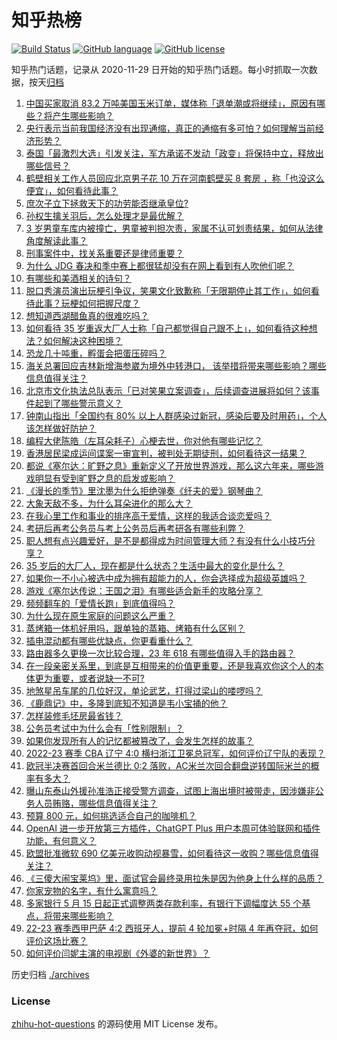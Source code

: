 # 知乎热榜
[![Build Status](https://github.com/ToWeLong/zhihu-hot-questions/workflows/CI/badge.svg)](https://github.com/ToWeLong/zhihu-hot-questions/actions)
[![GitHub language](https://img.shields.io/badge/language-golang-orange.svg)](https://golang.org/)
[![GitHub license](https://img.shields.io/github/license/ToWeLong/zhihu-hot-questions)](https://github.com/ToWeLong/zhihu-hot-questions/blob/main/LICENSE)

知乎热门话题，记录从 2020-11-29 日开始的知乎热门话题。每小时抓取一次数据，按天[归档](./archives)

<!-- BEGIN -->

1. [中国买家取消 83.2 万吨美国玉米订单，媒体称「退单潮或将继续」，原因有哪些？将产生哪些影响？](https://www.zhihu.com/question/601093371)
1. [央行表示当前我国经济没有出现通缩，真正的通缩有多可怕？如何理解当前经济形势？](https://www.zhihu.com/question/601089240)
1. [泰国「最激烈大选」引发关注，军方承诺不发动「政变」将保持中立，释放出哪些信号？](https://www.zhihu.com/question/601033140)
1. [鹤壁相关工作人员回应北京男子花 10 万在河南鹤壁买 8 套房 ，称「也没这么便宜」，如何看待此事？](https://www.zhihu.com/question/601030343)
1. [庶次子立下拯救天下的功劳能否继承皇位?](https://www.zhihu.com/question/600936013)
1. [孙权生擒关羽后，怎么处理才是最优解？](https://www.zhihu.com/question/600728140)
1. [3 岁男童车库内被撞亡，男童被判担次责，家属不认可划责结果，如何从法律角度解读此事？](https://www.zhihu.com/question/601059330)
1. [刑事案件中，找关系重要还是律师重要？](https://www.zhihu.com/question/600270499)
1. [为什么 JDG 春决和季中赛上都很猛却没有在网上看到有人吹他们呢？](https://www.zhihu.com/question/600962131)
1. [有哪些和美酒相关的诗句？](https://www.zhihu.com/question/594012806)
1. [脱口秀演员演出玩梗引争议，笑果文化致歉称「无限期停止其工作」，如何看待此事？玩梗如何把握尺度？](https://www.zhihu.com/question/601077871)
1. [想知道西湖醋鱼真的很难吃吗？](https://www.zhihu.com/question/600414721)
1. [如何看待 35 岁重返大厂人士称「自己都觉得自己跟不上」，如何看待这种想法？如何解决这种困境？](https://www.zhihu.com/question/600973762)
1. [恐龙几十吨重，孵蛋会把蛋压碎吗？](https://www.zhihu.com/question/591115526)
1. [海关总署回应吉林新增海参崴为境外中转港口， 该举措将带来哪些影响？哪些信息值得关注？](https://www.zhihu.com/question/601169779)
1. [北京市文化执法总队表示「已对笑果立案调查」，后续调查进展将如何？该事件起到了哪些警示意义？](https://www.zhihu.com/question/601126935)
1. [钟南山指出「全国约有 80% 以上人群感染过新冠，感染后要及时用药」，个人该怎样做好防护？](https://www.zhihu.com/question/601089217)
1. [编程大佬陈皓（左耳朵耗子）心梗去世，你对他有哪些记忆？](https://www.zhihu.com/question/601049419)
1. [香港居民梁成运间谍案一审宣判，被判处无期徒刑，如何看待这一结果？](https://www.zhihu.com/question/601038349)
1. [都说《塞尔达：旷野之息》重新定义了开放世界游戏，那么这六年来，哪些游戏明显有受到旷野之息的启发或影响？](https://www.zhihu.com/question/598891758)
1. [《漫长的季节》里沈墨为什么拒绝弹奏《纤夫的爱》钢琴曲？](https://www.zhihu.com/question/600523934)
1. [大象天敌不多，为什么耳朵进化的那么大？](https://www.zhihu.com/question/600383550)
1. [在我心里工作和事业的排序高于爱情，这样的我适合谈恋爱吗？](https://www.zhihu.com/question/599208447)
1. [考研后再考公务员与考上公务员后再考研各有哪些利弊？](https://www.zhihu.com/question/596393596)
1. [职人想有点兴趣爱好，是不是都得成为时间管理大师？有没有什么小技巧分享？](https://www.zhihu.com/question/600969296)
1. [35 岁后的大厂人，现在都是什么状态？生活中最大的变化是什么？](https://www.zhihu.com/question/600968246)
1. [如果你一不小心被选中成为拥有超能力的人，你会选择成为超级英雄吗？](https://www.zhihu.com/question/47859618)
1. [游戏《塞尔达传说：王国之泪》有哪些适合新手的攻略分享？](https://www.zhihu.com/question/587092478)
1. [频频翻车的「爱情长跑」到底值得吗？](https://www.zhihu.com/question/599386480)
1. [为什么现在原生家庭的问题这么严重？](https://www.zhihu.com/question/573338695)
1. [蒸烤箱一体机好用吗，跟单独的蒸箱、烤箱有什么区别？](https://www.zhihu.com/question/48277578)
1. [插电混动都有哪些优缺点，你更看重什么？](https://www.zhihu.com/question/600849617)
1. [路由器多久更换一次比较合理，23 年 618 有哪些值得入手的路由器？](https://www.zhihu.com/question/597471035)
1. [在一段亲密关系里，到底是互相带来的价值更重要，还是我喜欢你这个人的本体更为重要，或者说缺一不可?](https://www.zhihu.com/question/598703474)
1. [地煞星吊车尾的几位好汉，单论武艺，打得过梁山的喽啰吗？](https://www.zhihu.com/question/600785321)
1. [《鹿鼎记》中，多隆到底知不知道是韦小宝捅的他？](https://www.zhihu.com/question/600591615)
1. [怎样装修毛坯房最省钱？](https://www.zhihu.com/question/588016152)
1. [公务员考试中为什么会有「性别限制」？](https://www.zhihu.com/question/595885205)
1. [如果你发现所有人的记忆都被篡改了，会发生怎样的故事？](https://www.zhihu.com/question/598229840)
1. [2022-23 赛季 CBA 辽宁 4:0 横扫浙江卫冕总冠军，如何评价辽宁队的表现？](https://www.zhihu.com/question/601142779)
1. [欧冠半决赛首回合米兰德比 0:2 落败，AC米兰次回合翻盘逆转国际米兰的概率有多大？](https://www.zhihu.com/question/601069914)
1. [曝山东泰山外援孙准浩正接受警方调查，试图上海出境时被带走，因涉嫌非公务人员贿赂，哪些信息值得关注？](https://www.zhihu.com/question/601059835)
1. [预算 800 元，如何挑选适合自己的咖啡机？](https://www.zhihu.com/question/595044171)
1. [OpenAI 进一步开放第三方插件，ChatGPT Plus 用户本周可体验联网和插件功能，有何意义？](https://www.zhihu.com/question/600789678)
1. [欧盟批准微软 690 亿美元收购动视暴雪，如何看待这一收购？哪些信息值得关注？](https://www.zhihu.com/question/601191029)
1. [《三傻大闹宝莱坞》里，面试官会最终录用拉朱是因为他身上什么样的品质？](https://www.zhihu.com/question/61202314)
1. [你家宠物的名字，有什么寓意吗？](https://www.zhihu.com/question/591087719)
1. [多家银行 5 月 15 日起正式调整两类存款利率，有银行下调幅度达 55 个基点，将带来哪些影响？](https://www.zhihu.com/question/601019389)
1. [22-23 赛季西甲巴萨 4:2 西班牙人，提前 4 轮加冕+时隔 4 年再夺冠，如何评价这场比赛？](https://www.zhihu.com/question/600998724)
1. [如何评价闫妮主演的电视剧《外婆的新世界》？](https://www.zhihu.com/question/599199488)

<!-- END -->

历史归档 [./archives](./archives)


### License
[zhihu-hot-questions](https://github.com/towelong/zhihu-hot-questions) 的源码使用 MIT License 发布。